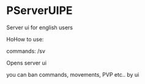 # PServerUIPE
Server ui for english users

HoHow to use:

commands: /sv

Opens server ui

you can ban commands, movements, PVP etc.. by ui
